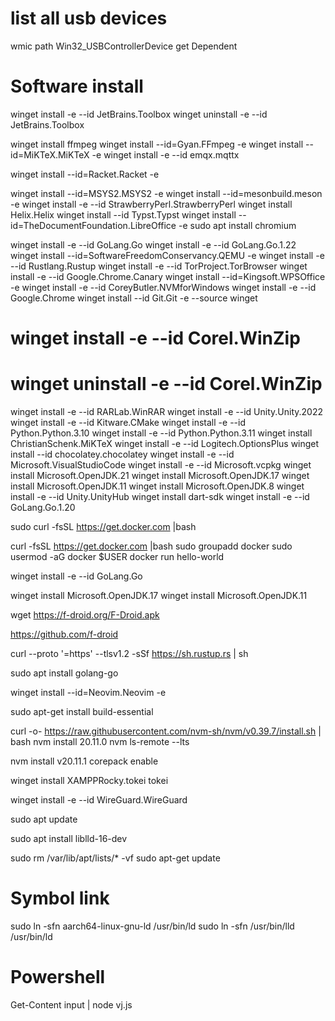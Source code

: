 # list all usb devices


wmic path Win32_USBControllerDevice get Dependent


# Software install

winget install -e --id JetBrains.Toolbox
winget uninstall -e --id JetBrains.Toolbox

winget install ffmpeg
winget install --id=Gyan.FFmpeg  -e
winget install --id=MiKTeX.MiKTeX  -e
winget install -e --id emqx.mqttx

winget install --id=Racket.Racket  -e

winget install --id=MSYS2.MSYS2  -e
winget install --id=mesonbuild.meson  -e
winget install -e --id StrawberryPerl.StrawberryPerl
winget install Helix.Helix
winget install --id Typst.Typst
winget install --id=TheDocumentFoundation.LibreOffice  -e
sudo apt install chromium

winget install -e --id GoLang.Go
winget install -e --id GoLang.Go.1.22
winget install --id=SoftwareFreedomConservancy.QEMU  -e
winget install -e --id Rustlang.Rustup
winget install -e --id TorProject.TorBrowser
winget install -e --id Google.Chrome.Canary
winget install --id=Kingsoft.WPSOffice  -e
winget install -e --id CoreyButler.NVMforWindows
winget install -e --id Google.Chrome
winget install --id Git.Git -e --source winget
# winget install -e --id Corel.WinZip
# winget uninstall -e --id Corel.WinZip
winget install -e --id RARLab.WinRAR
winget install -e --id Unity.Unity.2022
winget install -e --id Kitware.CMake
winget install -e --id Python.Python.3.10
winget install -e --id Python.Python.3.11
winget install ChristianSchenk.MiKTeX
winget install -e --id Logitech.OptionsPlus
winget install --id chocolatey.chocolatey
winget install -e --id Microsoft.VisualStudioCode
winget install -e --id Microsoft.vcpkg
winget install Microsoft.OpenJDK.21
winget install Microsoft.OpenJDK.17
winget install Microsoft.OpenJDK.11
winget install Microsoft.OpenJDK.8
winget install -e --id Unity.UnityHub
winget install dart-sdk
winget install -e --id GoLang.Go.1.20


sudo curl -fsSL https://get.docker.com |bash

curl -fsSL https://get.docker.com |bash
sudo groupadd docker
sudo usermod -aG docker $USER
docker run hello-world

winget install -e --id GoLang.Go

winget install Microsoft.OpenJDK.17
winget install Microsoft.OpenJDK.11

wget https://f-droid.org/F-Droid.apk

https://github.com/f-droid

curl --proto '=https' --tlsv1.2 -sSf https://sh.rustup.rs | sh

sudo apt install golang-go

winget install --id=Neovim.Neovim  -e

sudo apt-get install build-essential

curl -o- https://raw.githubusercontent.com/nvm-sh/nvm/v0.39.7/install.sh | bash
nvm install 20.11.0
nvm ls-remote --lts

nvm install v20.11.1
corepack enable

winget install XAMPPRocky.tokei
tokei

winget install -e --id WireGuard.WireGuard

sudo apt update

sudo apt install liblld-16-dev

sudo rm /var/lib/apt/lists/* -vf
sudo apt-get update

# Symbol link

sudo ln -sfn aarch64-linux-gnu-ld /usr/bin/ld
sudo ln -sfn /usr/bin/lld /usr/bin/ld

# Powershell

Get-Content input | node vj.js
